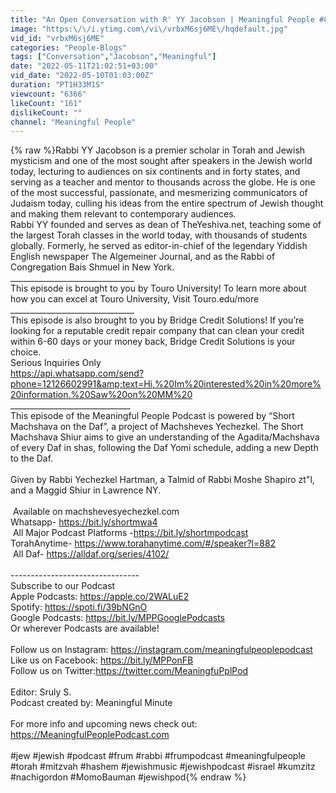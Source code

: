 ```yaml
---
title: "An Open Conversation with R' YY Jacobson | Meaningful People #81"
image: "https:\/\/i.ytimg.com\/vi\/vrbxM6sj6ME\/hqdefault.jpg"
vid_id: "vrbxM6sj6ME"
categories: "People-Blogs"
tags: ["Conversation","Jacobson","Meaningful"]
date: "2022-05-11T21:02:51+03:00"
vid_date: "2022-05-10T01:03:00Z"
duration: "PT1H33M1S"
viewcount: "6366"
likeCount: "161"
dislikeCount: ""
channel: "Meaningful People"
---
```

{% raw %}Rabbi YY Jacobson is a premier scholar in Torah and Jewish mysticism and one of the most sought after speakers in the Jewish world today, lecturing to audiences on six continents and in forty states, and serving as a teacher and mentor to thousands across the globe. He is one of the most successful, passionate, and mesmerizing communicators of Judaism today, culling his ideas from the entire spectrum of Jewish thought and making them relevant to contemporary audiences.<br /> Rabbi YY founded and serves as dean of TheYeshiva.net, teaching some of the largest Torah classes in the world today, with thousands of students globally. Formerly, he served as editor-in-chief of the legendary Yiddish English newspaper The Algemeiner Journal, and as the Rabbi of Congregation Bais Shmuel in New York.<br /> _______________________________<br /> This episode is brought to you by Touro University! To learn more about how you can excel at Touro University, Visit Touro.edu/more<br /> _______________________________<br /> This episode is also brought to you by Bridge Credit Solutions! If you’re looking for a reputable credit repair company that can clean your credit within 6-60 days or your money back, Bridge Credit Solutions is your choice. <br /> Serious Inquiries Only<br />  <a rel="nofollow" target="blank" href="https://api.whatsapp.com/send?phone=12126602991&amp;text=Hi,%20Im%20interested%20in%20more%20information.%20Saw%20on%20MM%20">https://api.whatsapp.com/send?phone=12126602991&amp;text=Hi,%20Im%20interested%20in%20more%20information.%20Saw%20on%20MM%20</a><br /> ______________________________<br />  This episode of the Meaningful People Podcast is powered by “Short Machshava on the Daf”, a project of Machsheves Yechezkel. The Short Machshava Shiur aims to give an understanding of the Agadita/Machshava of every Daf in shas, following the Daf Yomi schedule, adding a new Depth to the Daf.<br /> <br />Given by Rabbi Yechezkel Hartman, a Talmid of Rabbi Moshe Shapiro zt&quot;l, and a Maggid Shiur in Lawrence NY.<br /> <br />  Available on  machshevesyechezkel.com<br /> Whatsapp-  <a rel="nofollow" target="blank" href="https://bit.ly/shortmwa4">https://bit.ly/shortmwa4</a><br />  All Major Podcast Platforms -<a rel="nofollow" target="blank" href="https://bit.ly/shortmpodcast">https://bit.ly/shortmpodcast</a><br />  TorahAnytime-  <a rel="nofollow" target="blank" href="https://www.torahanytime.com/#/speaker?l=882">https://www.torahanytime.com/#/speaker?l=882</a><br />  All Daf-  <a rel="nofollow" target="blank" href="https://alldaf.org/series/4102/">https://alldaf.org/series/4102/</a><br /> <br /> --------------------------------<br /> Subscribe to our Podcast<br /> Apple Podcasts: <a rel="nofollow" target="blank" href="https://apple.co/2WALuE2">https://apple.co/2WALuE2</a><br /> Spotify: <a rel="nofollow" target="blank" href="https://spoti.fi/39bNGnO">https://spoti.fi/39bNGnO</a><br /> Google Podcasts: <a rel="nofollow" target="blank" href="https://bit.ly/MPPGooglePodcasts">https://bit.ly/MPPGooglePodcasts</a><br /> Or wherever Podcasts are available!<br />  <br /> Follow us on Instagram: <a rel="nofollow" target="blank" href="https://instagram.com/meaningfulpeoplepodcast">https://instagram.com/meaningfulpeoplepodcast</a><br /> Like us on Facebook: <a rel="nofollow" target="blank" href="https://bit.ly/MPPonFB">https://bit.ly/MPPonFB</a><br /> Follow us on Twitter:<a rel="nofollow" target="blank" href="https://twitter.com/MeaningfuPplPod">https://twitter.com/MeaningfuPplPod</a><br />  <br />Editor: Sruly S.<br />Podcast created by: Meaningful Minute<br />  <br /> For more info and upcoming news check out:<br /> <a rel="nofollow" target="blank" href="https://MeaningfulPeoplePodcast.com">https://MeaningfulPeoplePodcast.com</a><br />  <br /> #jew #jewish #podcast #frum #rabbi #frumpodcast #meaningfulpeople #torah #mitzvah #hashem #jewishmusic #jewishpodcast #israel #kumzitz #nachigordon #MomoBauman #jewishpod{% endraw %}
